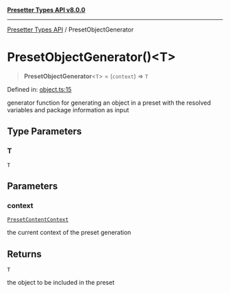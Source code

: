 [**Presetter Types API v8.0.0**](../README.md)

***

[Presetter Types API](../README.md) / PresetObjectGenerator

# PresetObjectGenerator()\<T\>

> **PresetObjectGenerator**\<`T`\> = (`context`) => `T`

Defined in: [object.ts:15](https://github.com/alvis/presetter/blob/master/packages/types/src/object.ts#L15)

generator function for generating an object in a preset with the resolved variables and package information as input

## Type Parameters

### T

`T`

## Parameters

### context

[`PresetContentContext`](../interfaces/PresetContentContext.md)

the current context of the preset generation

## Returns

`T`

the object to be included in the preset
